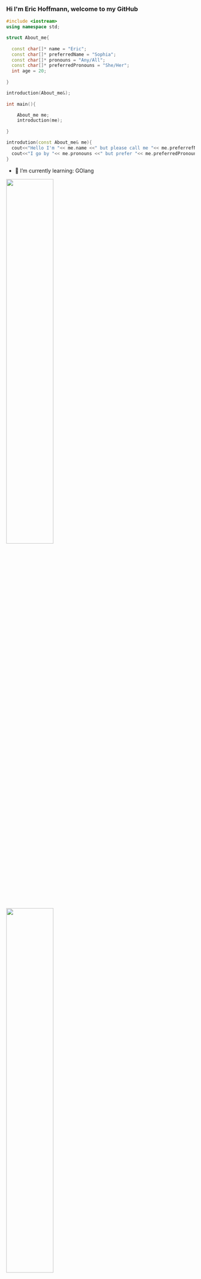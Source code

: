 
### Hi I'm Eric Hoffmann, welcome to my GitHub
<html lang="pt-br">
  <head>
    <meta charset="UTF-8">
    <link rel="stylesheet" href="style.css">
    <link rel="stylesheet" href="style.css">
  </head>
  <body>

```c++
#include <iostream>
using namespace std;

struct About_me{
  
  const char[]* name = "Eric";
  const char[]* preferredName = "Sophia";
  const char[]* pronouns = "Any/All";
  const char[]* preferredPronouns = "She/Her";
  int age = 20;
  
}

introduction(About_me&);
    
int main(){

    About_me me;
    introduction(me);
    
}

introdution(const About_me& me){
  cout<<"Hello I'm "<< me.name <<" but please call me "<< me.preferrefName << endl;
  cout<<"I go by "<< me.pronouns <<" but prefer "<< me.preferredPronouns <<" and I am "<< me.age <<" years old!";
}
```

- 🌱 I’m currently learning: GOlang 

<a href="https://github.com/anuraghazra/github-readme-stats">
  <img width="50%" align="center" src="https://github-readme-stats.vercel.app/api?username=MintzyG&show_icons=true&theme=midnight-purple&include_all_commits=true&count_private=true">
</a>
<a href="https://github.com/anuraghazra/convoychat">
  <img width="50%" src="https://github-readme-stats.vercel.app/api/top-langs/?username=MintzyG&layout=compact&langs_count=9&theme=midnight-purple">
</a>


<!--
**MintzyG/MintzyG** is a ✨ _special_ ✨ repository because its `README.md` (this file) appears on your GitHub profile.

Here are some ideas to get you started:

- 🔭 I’m currently working on ...
- 👯 I’m looking to collaborate on ...
- 🤔 I’m looking for help with ...
- 💬 Ask me about ...
- 📫 How to reach me: ...
- 😄 Pronouns: ...
- ⚡ Fun fact: ...
-->
  </body>
</html>
